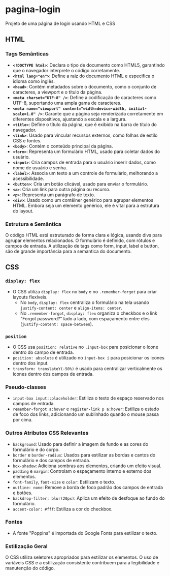 # pagina-login
Projeto de uma página de login usando HTML e CSS

## HTML

### Tags Semânticas

* **`<!DOCTYPE html>`**: Declara o tipo de documento como HTML5, garantindo que o navegador interprete o código corretamente.
* **`<html lang="en">`**: Define a raiz do documento HTML e especifica o idioma como inglês.
* **`<head>`**: Contém metadados sobre o documento, como o conjunto de caracteres, a viewport e o título da página.
* **`<meta charset="UTF-8" />`**: Define a codificação de caracteres como UTF-8, suportando uma ampla gama de caracteres.
* **`<meta name="viewport" content="width=device-width, initial-scale=1.0" />`**: Garante que a página seja renderizada corretamente em diferentes dispositivos, ajustando a escala e a largura.
* **`<title>`**: Define o título da página, que é exibido na barra de título do navegador.
* **`<link>`**: Usado para vincular recursos externos, como folhas de estilo CSS e fontes.
* **`<body>`**: Contém o conteúdo principal da página.
* **`<form>`**: Representa um formulário HTML, usado para coletar dados do usuário.
* **`<input>`**: Cria campos de entrada para o usuário inserir dados, como nome de usuário e senha.
* **`<label>`**: Associa um texto a um controle de formulário, melhorando a acessibilidade.
* **`<button>`**: Cria um botão clicável, usado para enviar o formulário.
* **`<a>`**: Cria um link para outra página ou recurso.
* **`<p>`**: Representa um parágrafo de texto.
* **`<div>`**: Usado como um contêiner genérico para agrupar elementos HTML. Embora seja um elemento genérico, ele é vital para a estrutura do layout.

### Estrutura e Semântica

O código HTML está estruturado de forma clara e lógica, usando divs para agrupar elementos relacionados. O formulário é definido, com rótulos e campos de entrada. A utilização de tags como form, input, label e button, são de grande importância para a semantica do documento.

## CSS

### `display: flex`

* O CSS utiliza `display: flex` no `body` e no `.remember-forgot` para criar layouts flexíveis.
    * No `body`, `display: flex` centraliza o formulário na tela usando `justify-content: center` e `align-items: center`.
    * No `.remember-forgot`, `display: flex` organiza o checkbox e o link "Forgot password?" lado a lado, com espaçamento entre eles (`justify-content: space-between`).

### `position`

* O CSS usa `position: relative` no `.input-box` para posicionar o ícone dentro do campo de entrada.
* `position: absolute` é utilizado no `input-box i` para posicionar os icones dentro dos input.
* `transform: translateY(-50%)` é usado para centralizar verticalmente os ícones dentro dos campos de entrada.

### Pseudo-classes

* `input-box input::placeholder`: Estiliza o texto de espaço reservado nos campos de entrada.
* `remember-forgot a:hover` e `register-link p a:hover`: Estiliza o estado de foco dos links, adicionando um sublinhado quando o mouse passa por cima.

### Outros Atributos CSS Relevantes

* `background`: Usado para definir a imagem de fundo e as cores do formulário e do corpo.
* `border` e `border-radius`: Usados para estilizar as bordas e cantos do formulário e dos campos de entrada.
* `box-shadow`: Adiciona sombras aos elementos, criando um efeito visual.
* `padding` e `margin`: Controlam o espaçamento interno e externo dos elementos.
* `font-family`, `font-size` e `color`: Estilizam o texto.
* `outline: none`: Remove a borda de foco padrão dos campos de entrada e botões.
* `backdrop-filter: blur(20px)`: Aplica um efeito de desfoque ao fundo do formulário.
* `accent-color: #fff`: Estiliza a cor do checkbox.

### Fontes

* A fonte "Poppins" é importada do Google Fonts para estilizar o texto.

### Estilização Geral

O CSS utiliza seletores apropriados para estilizar os elementos. O uso de variáveis CSS e a estilização consistente contribuem para a legibilidade e manutenção do código.

